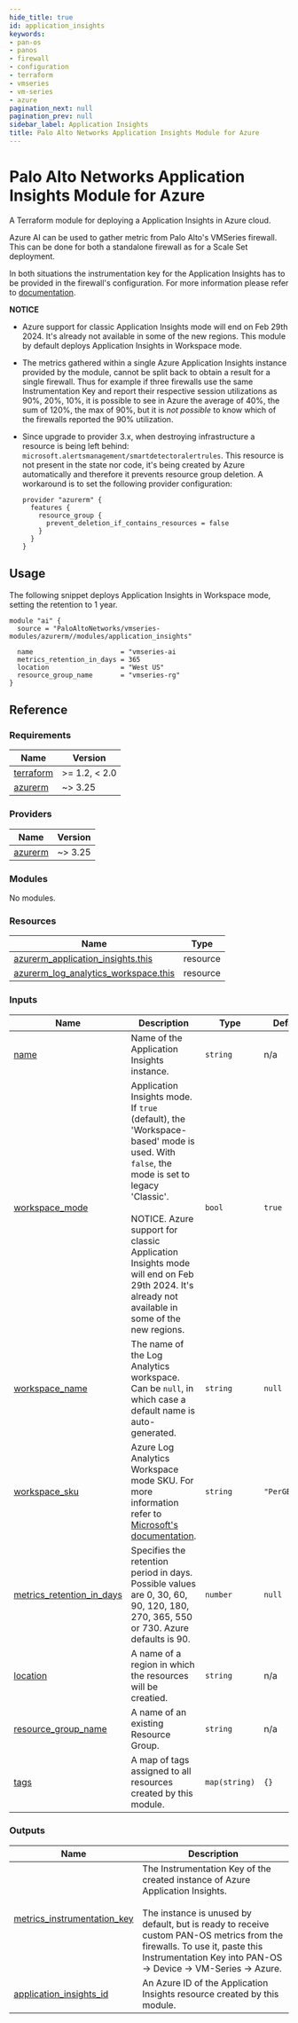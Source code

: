 ```yaml
---
hide_title: true
id: application_insights
keywords:
- pan-os
- panos
- firewall
- configuration
- terraform
- vmseries
- vm-series
- azure
pagination_next: null
pagination_prev: null
sidebar_label: Application Insights
title: Palo Alto Networks Application Insights Module for Azure
---
```


# Palo Alto Networks Application Insights Module for Azure

A Terraform module for deploying a Application Insights in Azure cloud.

Azure AI can be used to gather metric from Palo Alto's VMSeries firewall. This can be done for both a standalone firewall as for a Scale Set deployment.

In both situations the instrumentation key for the Application Insights has to be provided in the firewall's configuration. For more information please refer to [documentation](https://docs.paloaltonetworks.com/vm-series/10-2/vm-series-deployment/set-up-the-vm-series-firewall-on-azure/enable-azure-application-insights-on-the-vm-series-firewall).

**NOTICE**

* Azure support for classic Application Insights mode will end on Feb 29th 2024. It's already not available in some of the new regions. This module by default deploys Application Insights in Workspace mode.

* The metrics gathered within a single Azure Application Insights instance provided by the module, cannot be split back to obtain a result for a single firewall. Thus for example if three firewalls use the same Instrumentation Key and report their respective session utilizations as 90%, 20%, 10%, it is possible to see in Azure the average of 40%, the sum of 120%, the max of 90%, but it is *not possible* to know which of the firewalls reported the 90% utilization.

* Since upgrade to provider 3.x, when destroying infrastructure a resource is being left behind: `microsoft.alertsmanagement/smartdetectoralertrules`. This resource is not present in the state nor code, it's being created by Azure automatically and therefore it prevents resource group deletion. A workaround is to set the following provider configuration:

      provider "azurerm" {
        features {
          resource_group {
            prevent_deletion_if_contains_resources = false
          }
        }
      }

## Usage

The following snippet deploys Application Insights in Workspace mode, setting the retention to 1 year.

```hcl
module "ai" {
  source = "PaloAltoNetworks/vmseries-modules/azurerm//modules/application_insights"

  name                      = "vmseries-ai
  metrics_retention_in_days = 365
  location                  = "West US"
  resource_group_name       = "vmseries-rg"
}
```  

## Reference
<!-- BEGINNING OF PRE-COMMIT-TERRAFORM DOCS HOOK -->
### Requirements

| Name | Version |
|------|---------|
| <a name="requirement_terraform"></a> [terraform](#requirement\_terraform) | >= 1.2, < 2.0 |
| <a name="requirement_azurerm"></a> [azurerm](#requirement\_azurerm) | ~> 3.25 |

### Providers

| Name | Version |
|------|---------|
| <a name="provider_azurerm"></a> [azurerm](#provider\_azurerm) | ~> 3.25 |

### Modules

No modules.

### Resources

| Name | Type |
|------|------|
| [azurerm_application_insights.this](https://registry.terraform.io/providers/hashicorp/azurerm/latest/docs/resources/application_insights) | resource |
| [azurerm_log_analytics_workspace.this](https://registry.terraform.io/providers/hashicorp/azurerm/latest/docs/resources/log_analytics_workspace) | resource |

### Inputs

| Name | Description | Type | Default | Required |
|------|-------------|------|---------|:--------:|
| <a name="input_name"></a> [name](#input\_name) | Name of the Application Insights instance. | `string` | n/a | yes |
| <a name="input_workspace_mode"></a> [workspace\_mode](#input\_workspace\_mode) | Application Insights mode. If `true` (default), the 'Workspace-based' mode is used. With `false`, the mode is set to legacy 'Classic'.<br /><br />NOTICE. Azure support for classic Application Insights mode will end on Feb 29th 2024. It's already not available in some of the new regions. | `bool` | `true` | no |
| <a name="input_workspace_name"></a> [workspace\_name](#input\_workspace\_name) | The name of the Log Analytics workspace. Can be `null`, in which case a default name is auto-generated. | `string` | `null` | no |
| <a name="input_workspace_sku"></a> [workspace\_sku](#input\_workspace\_sku) | Azure Log Analytics Workspace mode SKU. For more information refer to [Microsoft's documentation](https://learn.microsoft.com/en-us/azure/azure-monitor//usage-estimated-costs#moving-to-the-new-pricing-model). | `string` | `"PerGB2018"` | no |
| <a name="input_metrics_retention_in_days"></a> [metrics\_retention\_in\_days](#input\_metrics\_retention\_in\_days) | Specifies the retention period in days. Possible values are 0, 30, 60, 90, 120, 180, 270, 365, 550 or 730. Azure defaults is 90. | `number` | `null` | no |
| <a name="input_location"></a> [location](#input\_location) | A name of a region in which the resources will be creatied. | `string` | n/a | yes |
| <a name="input_resource_group_name"></a> [resource\_group\_name](#input\_resource\_group\_name) | A name of an existing Resource Group. | `string` | n/a | yes |
| <a name="input_tags"></a> [tags](#input\_tags) | A map of tags assigned to all resources created by this module. | `map(string)` | `{}` | no |

### Outputs

| Name | Description |
|------|-------------|
| <a name="output_metrics_instrumentation_key"></a> [metrics\_instrumentation\_key](#output\_metrics\_instrumentation\_key) | The Instrumentation Key of the created instance of Azure Application Insights. <br /><br />The instance is unused by default, but is ready to receive custom PAN-OS metrics from the firewalls. To use it, paste this Instrumentation Key into PAN-OS -> Device -> VM-Series -> Azure. |
| <a name="output_application_insights_id"></a> [application\_insights\_id](#output\_application\_insights\_id) | An Azure ID of the Application Insights resource created by this module. |
<!-- END OF PRE-COMMIT-TERRAFORM DOCS HOOK -->